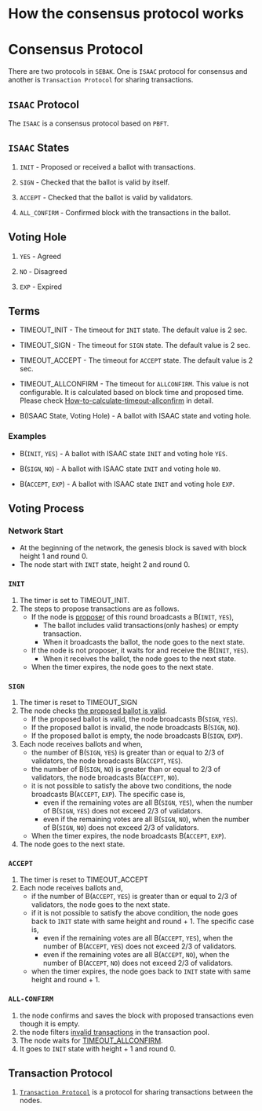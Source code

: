 # How the consensus protocol works

# Consensus Protocol

There are two protocols in `SEBAK`. One is `ISAAC` protocol for consensus and another is `Transaction Protocol` for sharing transactions.

## `ISAAC` Protocol
The `ISAAC` is a consensus protocol based on `PBFT`.

## `ISAAC` States
1. `INIT` - Proposed or received a ballot with transactions.

1. `SIGN` - Checked that the ballot is valid by itself.

1. `ACCEPT` - Checked that the ballot is valid by validators.

1. `ALL_CONFIRM` - Confirmed block with the transactions in the ballot.

## Voting Hole

1. `YES` - Agreed

1. `NO` - Disagreed

1. `EXP` - Expired

## Terms

* TIMEOUT_INIT - The timeout for `INIT` state. The default value is 2 sec.

* TIMEOUT_SIGN - The timeout for `SIGN` state. The default value is 2 sec.

* TIMEOUT_ACCEPT - The timeout for `ACCEPT` state. The default value is 2 sec.

* TIMEOUT_ALLCONFIRM - The timeout for `ALLCONFIRM`. This value is not configurable. It is calculated based on block time and proposed time. Please check [How-to-calculate-timeout-allconfirm](./tech_how_to_calculate_timeout_allconfirm.md) in detail.

* B(ISAAC State, Voting Hole) - A ballot with ISAAC state and voting hole.

### Examples

* B(`INIT`, `YES`) - A ballot with ISAAC state `INIT` and voting hole `YES`.

* B(`SIGN`, `NO`) - A ballot with ISAAC state `INIT` and voting hole `NO`.

* B(`ACCEPT`, `EXP`) - A ballot with ISAAC state `INIT` and voting hole `EXP`.

## Voting Process

### Network Start
* At the beginning of the network, the genesis block is saved with block height 1 and round 0.
* The node start with `INIT` state, height 2 and round 0.

### `INIT`
1. The timer is set to TIMEOUT_INIT.
1. The steps to propose transactions are as follows.
   * If the node is [proposer](./tech_how_to_select_the_proposer.md) of this round broadcasts a B(`INIT`, `YES`),
      * The ballot includes valid transactions(only hashes) or empty transaction.
      * When it broadcasts the ballot, the node goes to the next state.
   * If the node is not proposer, it waits for and receive the B(`INIT`, `YES`).
      * When it receives the ballot, the node goes to the next state.
   * When the timer expires, the node goes to the next state.

### `SIGN`
1. The timer is reset to TIMEOUT_SIGN
1. The node checks [the proposed ballot is valid](./tech_how_to_check_a_ballot_is_valid.md).
   * If the proposed ballot is valid, the node broadcasts B(`SIGN`, `YES`).
   * If the proposed ballot is invalid, the node broadcasts B(`SIGN`, `NO`).
   * If the proposed ballot is empty, the node broadcasts B(`SIGN`, `EXP`).
1. Each node receives ballots and when,
   * the number of B(`SIGN`, `YES`) is greater than or equal to 2/3 of validators, the node broadcasts B(`ACCEPT`, `YES`).
   * the number of B(`SIGN`, `NO`) is greater than or equal to 2/3 of validators, the node broadcasts B(`ACCEPT`, `NO`).
   * it is not possible to satisfy the above two conditions, the node broadcasts B(`ACCEPT`, `EXP`). The specific case is,
      * even if the remaining votes are all B(`SIGN`, `YES`), when the number of B(`SIGN`, `YES`) does not exceed 2/3 of validators.
      * even if the remaining votes are all B(`SIGN`, `NO`), when the number of B(`SIGN`, `NO`) does not exceed 2/3 of validators.
   * When the timer expires, the node broadcasts B(`ACCEPT`, `EXP`).
1. The node goes to the next state.

### `ACCEPT`
1. The timer is reset to TIMEOUT_ACCEPT
1. Each node receives ballots and,
   * if the number of B(`ACCEPT`, `YES`) is greater than or equal to 2/3 of validators, the node goes to the next state.
   * if it is not possible to satisfy the above condition, the node goes back to `INIT` state with same height and round + 1. The specific case is,
      * even if the remaining votes are all B(`ACCEPT`, `YES`), when the number of B(`ACCEPT`, `YES`) does not exceed 2/3 of validators.
      * even if the remaining votes are all B(`ACCEPT`, `NO`), when the number of B(`ACCEPT`, `NO`) does not exceed 2/3 of validators.
   * when the timer expires, the node goes back to `INIT` state with same height and round + 1.

### `ALL-CONFIRM`
1. the node confirms and saves the block with proposed transactions even though it is empty.
1. the node filters [invalid transactions](./tech_how_to_check_a_ballot_is_valid.md#transaction-validation) in the transaction pool.
1. The node waits for [TIMEOUT_ALLCONFIRM](./tech_how_to_calculate_timeout_allconfirm.md).
1. It goes to `INIT` state with height + 1 and round 0.

## Transaction Protocol
1. [`Transaction Protocol`](./tech_how_transactions_are_shared.md) is a protocol for sharing transactions between the nodes.